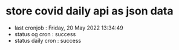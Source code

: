 # store covid daily api as json data

- last cronjob : Friday, 20 May 2022 13:34:49
- status og cron : success
- status daily cron : success
      
      
